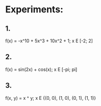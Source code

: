 # Experiments:

## 1.
f(x) = -x^10 + 5x^3 + 10x^2 + 1; x E [-2; 2]

## 2.
f(x) = sin(2x) + cos(x); x E [-pi; pi]

## 3.
f(x, y) = x ^ y; x E {(0, 0), (1, 0), (0, 1), (1, 1)}


